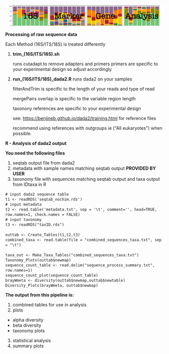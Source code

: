 ![logo](/images/Picture1.png)

**Processing of raw sequence data**

  Each Method (16S/ITS/18S) is treated differently
  1) **trim_(16S/ITS/18S).sh**
       
       runs cutadapt to remove adapters and primers
       primers are specific to your experimental design so adjust accordingly
  2) **run_(16S/ITS/18S)_dada2.R**
       runs dada2 on your samples
       
       filterAndTrim is specific to the length of your reads and type of read
       
       mergePairs overlap is specific to the variable region length
       
       taxonony references are specific to your experimental design 
       
       see: https://benjjneb.github.io/dada2/training.html for reference files
       
       recommend using references with outgroups ie ("All eukaryotes") when possible. 



**R - Analysis of dada2 output**

**You need the following files**
1) seqtab output file from dada2
2) metadata with sample names matching seqtab output **PROVIDED BY USER**
3) taxonomy file with sequences matching seqtab output and taxa output from IDtaxa in R
```
# input dada2 sequence table
t1 <- readRDS('seqtab_nochim.rds')
# input metadata
t2 <- read.table('metadata.txt', sep = '\t', comment='', head=TRUE, row.names=1, check.names = FALSE)
# input taxonomy
t3 <- readRDS("taxID.rds")

outtab <- Create_Tables(t1,t2,t3)
combined_taxa <- read.table(file = "combined_sequences_taxa.txt", sep = "\t")

taxa_out <- Make_Taxa_Tables("combined_sequences_taxa.txt")
Taxonomy_Plots(outtab$newmap)
sequence_count_table <- read.delim("sequence_process_summary.txt", row.names=1)
sequence_count_plot(sequence_count_table)
brayWmeta <- diversity(outtab$newmap,outtab$newtable)
Diversity_Plots(brayWmeta, outtab$newmap)
```
**The output from this pipeline is:**
1) combined tables for use in analysis
2) plots
 - alpha diversity
 - beta diversity
 - taxonomy plots
3) statistical analysis
4) summary plots
